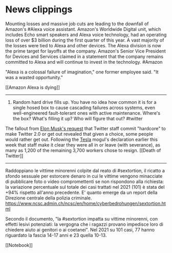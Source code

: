 # News clippings

Mounting losses and massive job cuts are leading to the downfall of Amazon's #Alexa  voice assistant. Amazon's Worldwide Digital unit, which includes Echo smart speakers and Alexa voice technology, had an operating loss of over $3 billion during the first quarter of this year. A vast majority of the losses were tied to Alexa and other devices. The Alexa division is now the prime target for layoffs at the company. Amazon's Senior Vice President for Devices and Services claimed in a statement that the company remains committed to Alexa and will continue to invest in the technology. #Amazon 

"Alexa is a colossal failure of imagination," one former employee said. "It was a wasted opportunity."

[[Amazon Alexa is dying]]

---

1) Random hard drive fills up. You have no idea how common it is for a single hosed box to cause cascading failures across systems, even well-engineered fault-tolerant ones with active maintenance. Where's the box? What's filling it up? Who will figure that out? #twitter

The fallout from [Elon Musk's request](https://www.entrepreneur.com/business-news/twitter-locks-its-office-doors-and-suspends-badge-access-on/439438) that Twitter staff commit "hardcore" to make Twitter 2.0 or get out revealed that given a choice, some people would rather get out. Following the [Tesla](https://www.entrepreneur.com/business-news/tesla-reports-two-fatalities-in-new-us-accident-report/439429) mogul's declaration earlier this week that staff make it clear they were all in or leave (with severance), as many as 1,200 of the remaining 3,700 workers chose to resign. [[Death of Twitter]]

---

Raddoppiano le vittime minorenni colpite dal reato di #sextortion, il ricatto a sfondo sessuale per estorcere denaro in cui le vittime vengono minacciate di pubblicare foto o video compromettenti se non rispondono alla richiesta: la variazione percentuale sul totale dei casi trattati nel 2021 (101) è stata del +94% rispetto all'anno precedente. E' quanto emerge da un report della Direzione centrale della polizia criminale. https://www.ncsc.admin.ch/ncsc/en/home/cyberbedrohungen/sextortion.html

Secondo il documento, "la #sextortion impatta su vittime minorenni, con effetti lesivi potenziati: la vergogna che i ragazzi provano impedisce loro di chiedere aiuto ai genitori o ai coetanei". Nel 2021 su 101 casi, 77 hanno riguardato la fascia 14-17 anni e 23 quella 10-13.

[[Notebook]]